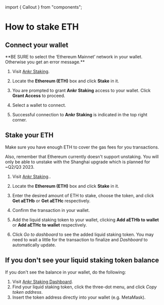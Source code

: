 import { Callout } from "components";

# How to stake ETH

## Connect your wallet

<Callout type="warning" emoji="❗">
**BE SURE to select the ‘Ethereum Mainnet’ network in your wallet. Otherwise you get an error message.**
</Callout>

1. Visit [Ankr Staking](https://www.ankr.com/staking/stake/).

2. Locate the **Ethereum (ETH)** box and click **Stake** in it.

3. You are prompted to grant **Ankr Staking** access to your wallet. Click **Grant Access** to proceed.

4. Select a wallet to connect.

5. Successful connection to **Ankr Staking** is indicated in the top right corner.

## Stake your ETH

<Callout>
Make sure you have enough ETH to cover the gas fees for you transactions.

Also, remember that Ethereum currently doesn't support unstaking. You will only be able to unstake with the Shanghai upgrade which is planned for ~Q2/Q3 2023.
</Callout>

1. Visit [Ankr Staking](https://www.ankr.com/staking/stake/).. 

2. Locate the **Ethereum (ETH)** box and click **Stake** in it.

3. Enter the desired amount of ETH to stake, choose the token, and click **Get aETHb** or **Get aETHc** respectively.

4. Confirm the transaction in your wallet.

5. Add the liquid staking token to your wallet, clicking **Add aETHb to wallet** or **Add aETHc to wallet** respectively.

6. Click *Go to dashboard* to see the added liquid staking token. You may need to wait a little for the transaction to finalize and *Dashboard* to automatically update.

## If you don't see your liquid staking token balance

If you don't see the balance in your wallet, do the following:

1. Visit [Ankr Staking Dashboard](https://www.ankr.com/staking/dashboard).
2. Find your liquid staking token, click the three-dot menu, and click *Copy token address*.
3. Insert the token address directly into your wallet (e.g. MetaMask).

